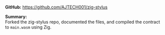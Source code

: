 
**GitHub:** https://github.com/AJTECH001/zig-stylus

**Summary:**  
Forked the zig-stylus repo, documented the files, and compiled the contract to `main.wasm` using Zig.
``` 
